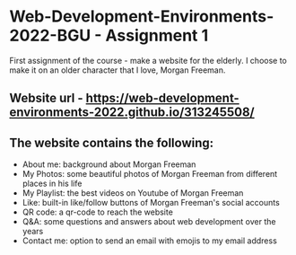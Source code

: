 # Web-Development-Environments-2022-BGU - Assignment 1
First assignment of the course - make a website for the elderly. I choose to make it on an older character that I love, Morgan Freeman.

## Website url - https://web-development-environments-2022.github.io/313245508/

## The website contains the following:
* About me: background about Morgan Freeman
* My Photos: some beautiful photos of Morgan Freeman from different places in his life
* My Playlist: the best videos on Youtube of Morgan Freeman
* Like: built-in like/follow buttons of Morgan Freeman's social accounts
* QR code: a qr-code to reach the website
* Q&A: some questions and answers about web development over the years
* Contact me: option to send an email with emojis to my email address




